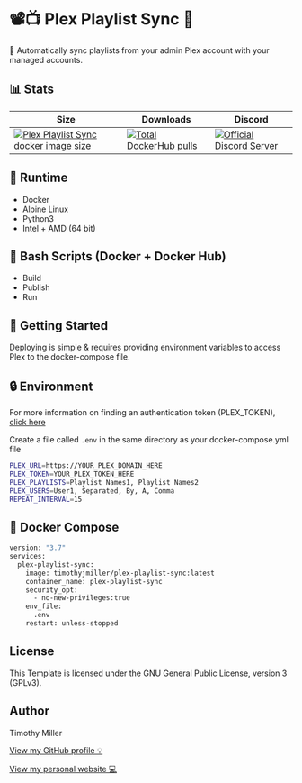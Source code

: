 # 📽️📺 Plex Playlist Sync 🐍

🔄 Automatically sync playlists from your admin Plex account with your managed accounts.

## 📊 Stats

| Size  | Downloads | Discord |
| ------------- | ------------- | ------------- |
| [![Plex Playlist Sync docker image size](https://img.shields.io/docker/image-size/timothyjmiller/plex-playlist-sync?style=flat-square)](https://hub.docker.com/r/timothyjmiller/plex-playlist-sync "plex-playlist-sync docker image size")  | [![Total DockerHub pulls](https://img.shields.io/docker/pulls/timothyjmiller/plex-playlist-sync?style=flat-square)](https://hub.docker.com/r/timothyjmiller/plex-playlist-sync "Total DockerHub pulls")  | [![Official Discord Server](https://img.shields.io/discord/785778163887112192?style=flat-square)](https://discord.gg/UgGmwMvNxm "Official Discord Server")

## 🏃 Runtime

- Docker
- Alpine Linux
- Python3
- Intel + AMD (64 bit)

## 🔋 Bash Scripts (Docker + Docker Hub)

- Build
- Publish
- Run

## 🚦 Getting Started

Deploying is simple & requires providing environment variables to access Plex to the docker-compose file.

## 🔒 Environment

For more information on finding an authentication token (PLEX_TOKEN), [click here](https://support.plex.tv/articles/204059436-finding-an-authentication-token-x-plex-token/)

Create a file called `.env` in the same directory as your docker-compose.yml file

```bash
PLEX_URL=https://YOUR_PLEX_DOMAIN_HERE
PLEX_TOKEN=YOUR_PLEX_TOKEN_HERE
PLEX_PLAYLISTS=Playlist Names1, Playlist Names2
PLEX_USERS=User1, Separated, By, A, Comma
REPEAT_INTERVAL=15
```

## 🐳 Docker Compose

```bash
version: "3.7"
services:
  plex-playlist-sync:
    image: timothyjmiller/plex-playlist-sync:latest
    container_name: plex-playlist-sync
    security_opt:
      - no-new-privileges:true
    env_file:
      .env
    restart: unless-stopped
```

## License

This Template is licensed under the GNU General Public License, version 3 (GPLv3).

## Author

Timothy Miller

[View my GitHub profile 💡](https://github.com/timothymiller)

[View my personal website 💻](https://timknowsbest.com)

